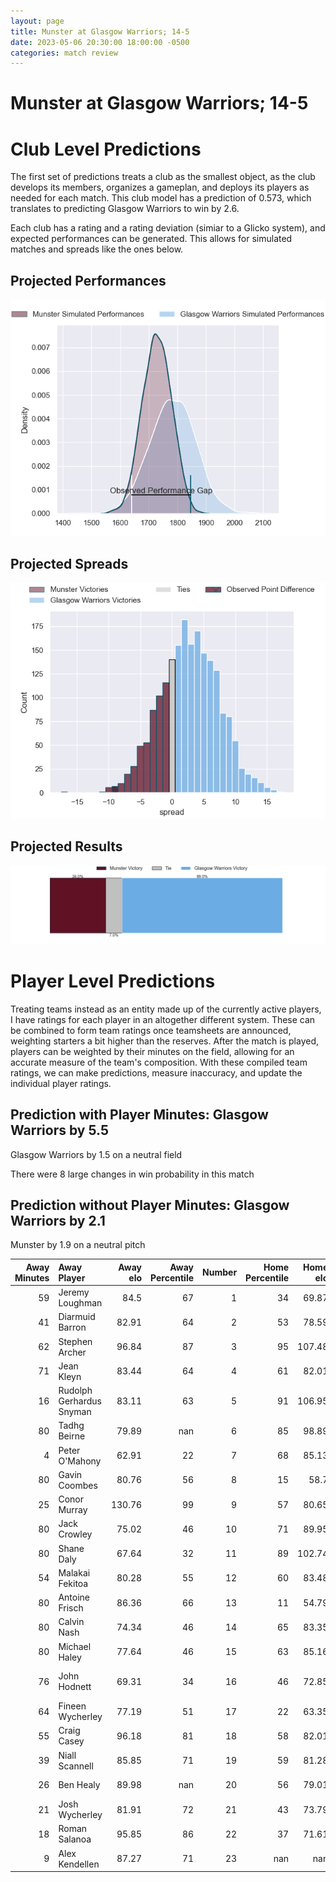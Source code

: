 ```yaml
---  
layout: page  
title: Munster at Glasgow Warriors; 14-5  
date: 2023-05-06 20:30:00 18:00:00 -0500  
categories: match review  
---
```

# Munster at Glasgow Warriors; 14-5

# Club Level Predictions


The first set of predictions treats a club as the smallest object, as the club develops its members, organizes a gameplan, and deploys its players as needed for each match. This club model has a prediction of 0.573, which translates to predicting Glasgow Warriors to win by 2.6.

Each club has a rating and a rating deviation (simiar to a Glicko system), and expected performances can be generated. This allows for simulated matches and spreads like the ones below.
## Projected Performances


![Projected Performances](plots/performances_2023-05-06-GlasgowWarriors-Munster.png)
## Projected Spreads


![Projected Spreads](plots/spreads_2023-05-06-GlasgowWarriors-Munster.png)
## Projected Results


![Projected Results](plots/resultbar_2023-05-06-GlasgowWarriors-Munster.png)
# Player Level Predictions


Treating teams instead as an entity made up of the currently active players, I have ratings for each player in an altogether different system. These can be combined to form team ratings once teamsheets are announced, weighting starters a bit higher than the reserves. After the match is played, players can be weighted by their minutes on the field, allowing for an accurate measure of the team's composition. With these compiled team ratings, we can make predictions, measure inaccuracy, and update the individual player ratings.
## Prediction with Player Minutes: Glasgow Warriors by 5.5


Glasgow Warriors by 1.5 on a neutral field

There were 8 large changes in win probability in this match
## Prediction without Player Minutes: Glasgow Warriors by 2.1


Munster by 1.9 on a neutral pitch



|   Away Minutes | Away Player              |   Away elo |   Away Percentile |   Number |   Home Percentile |   Home elo | Home Player           |   Home Minutes |
|---------------:|:-------------------------|-----------:|------------------:|---------:|------------------:|-----------:|:----------------------|---------------:|
|             59 | Jeremy Loughman          |      84.5  |                67 |        1 |                34 |      69.87 | Jamie Bhatti          |             54 |
|             41 | Diarmuid Barron          |      82.91 |                64 |        2 |                53 |      78.59 | Johnny Matthews       |             80 |
|             62 | Stephen Archer           |      96.84 |                87 |        3 |                95 |     107.48 | Zander Fagerson       |             62 |
|             71 | Jean Kleyn               |      83.44 |                64 |        4 |                61 |      82.01 | Scott Cummings        |             66 |
|             16 | Rudolph Gerhardus Snyman |      83.11 |                63 |        5 |                91 |     106.95 | Richie Gray           |             54 |
|             80 | Tadhg Beirne             |      79.89 |               nan |        6 |                85 |      98.89 | Matt Fagerson         |             80 |
|              4 | Peter O'Mahony           |      62.91 |                22 |        7 |                68 |      85.13 | Rory Darge            |             54 |
|             80 | Gavin Coombes            |      80.76 |                56 |        8 |                15 |      58.7  | Jack Dempsey          |             80 |
|             25 | Conor Murray             |     130.76 |                99 |        9 |                57 |      80.65 | George Horne          |             66 |
|             80 | Jack Crowley             |      75.02 |                46 |       10 |                71 |      89.95 | Tom Jordan            |             80 |
|             80 | Shane Daly               |      67.64 |                32 |       11 |                89 |     102.74 | Kyle Steyn            |             80 |
|             54 | Malakai Fekitoa          |      80.28 |                55 |       12 |                60 |      83.48 | Stafford McDowall     |             80 |
|             80 | Antoine Frisch           |      86.36 |                66 |       13 |                11 |      54.79 | Sione Tuipulotu       |             80 |
|             80 | Calvin Nash              |      74.34 |                46 |       14 |                65 |      83.35 | Sebastian Cancelliere |             80 |
|             80 | Michael Haley            |      77.64 |                46 |       15 |                63 |      85.16 | Ollie Smith           |             54 |
|             76 | John Hodnett             |      69.31 |                34 |       16 |                46 |      72.85 | Jean-Pierre du Preez  |             26 |
|             64 | Fineen Wycherley         |      77.19 |                51 |       17 |                22 |      63.35 | Huw Jones             |             26 |
|             55 | Craig Casey              |      96.18 |                81 |       18 |                58 |      82.01 | Nathan McBeth         |             26 |
|             39 | Niall Scannell           |      85.85 |                71 |       19 |                59 |      81.28 | Sione Vailanu         |             26 |
|             26 | Ben Healy                |      89.98 |               nan |       20 |                56 |      79.01 | Simon Berghan         |             18 |
|             21 | Josh Wycherley           |      81.91 |                72 |       21 |                43 |      73.79 | Lewis Bean            |             14 |
|             18 | Roman Salanoa            |      95.85 |                86 |       22 |                37 |      71.61 | Ali Price             |             14 |
|              9 | Alex Kendellen           |      87.27 |                71 |       23 |               nan |     nan    | nan                   |            nan |

